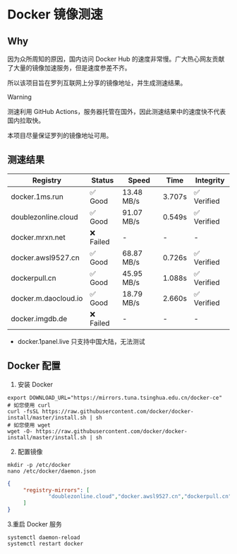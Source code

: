 # Docker 镜像测速

## Why

因为众所周知的原因，国内访问 Docker Hub 的速度非常慢。广大热心网友贡献了大量的镜像加速服务，但是速度参差不齐。


所以该项目旨在罗列互联网上分享的镜像地址，并生成测速结果。

> [!WARNING]
> 测速利用 GitHub Actions，服务器托管在国外，因此测速结果中的速度快不代表国内拉取快。
>

本项目尽量保证罗列的镜像地址可用。

## 测速结果

| Registry | Status | Speed | Time | Integrity |
|----------|--------|-------|------|-----------|
| docker.1ms.run | ✅ Good | 13.48 MB/s | 3.707s | ✅ Verified |
| doublezonline.cloud | ✅ Good | 91.07 MB/s | 0.549s | ✅ Verified |
| docker.mrxn.net | ❌ Failed | - | - | - |
| docker.awsl9527.cn | ✅ Good | 68.87 MB/s | 0.726s | ✅ Verified |
| dockerpull.cn | ✅ Good | 45.95 MB/s | 1.088s | ✅ Verified |
| docker.m.daocloud.io | ✅ Good | 18.79 MB/s | 2.660s | ✅ Verified |
| docker.imgdb.de | ❌ Failed | - | - | - |

- docker.1panel.live 只支持中国大陆，无法测试

## Docker 配置

1. 安装 Docker
```shell
export DOWNLOAD_URL="https://mirrors.tuna.tsinghua.edu.cn/docker-ce"
# 如您使用 curl
curl -fsSL https://raw.githubusercontent.com/docker/docker-install/master/install.sh | sh
# 如您使用 wget
wget -O- https://raw.githubusercontent.com/docker/docker-install/master/install.sh | sh
```

2. 配置镜像

```shell
mkdir -p /etc/docker
nano /etc/docker/daemon.json
```

```json
{
     "registry-mirrors": [
             "doublezonline.cloud","docker.awsl9527.cn","dockerpull.cn"
     ]
}
```

 3.重启 Docker 服务
```shell
systemctl daemon-reload
systemctl restart docker
```
